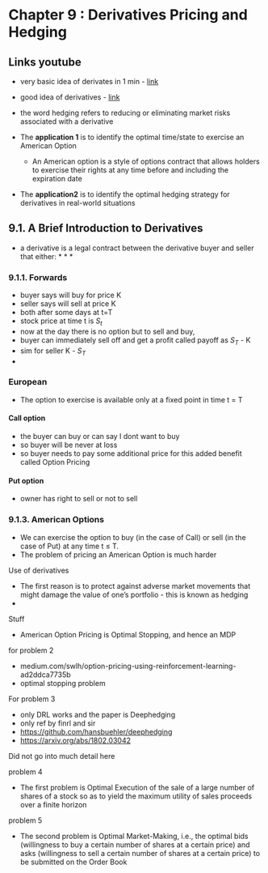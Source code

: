 # Chapter 9 :  Derivatives Pricing and Hedging

## Links youtube
* very basic idea of derivates in 1 min - [link](https://www.youtube.com/watch?v=gCHiLLgO55o)
* good idea of derivatives - [link](https://www.youtube.com/watch?v=LQrBzl0DMBA)


* the word hedging refers to reducing or eliminating market risks associated with a derivative
* The **application 1** is to identify the optimal time/state to exercise an American Option
    * An American option is a style of options contract that allows holders to exercise their rights at any time before and including the expiration date
*  The **application2** is to identify the optimal hedging strategy for derivatives in real-world situations

## 9.1. A Brief Introduction to Derivatives

* a derivative is a legal contract between the derivative buyer and seller that either:
    * 
    * 
    * 




### 9.1.1. Forwards
* buyer says will buy for price K 
* seller says will sell at price K
* both after some days at t=T
* stock price at time t is $S_t$
* now at the day there is no option but to sell and buy, 
* buyer can immediately sell off and get a profit called payoff as $S_T$ - K
* sim for seller K - $S_T$ 
* 


### European
* The option to exercise is available only at a fixed point in time t = T

#### Call option
* the buyer can buy or can say I dont want to buy
* so buyer will be never at loss
* so buyer needs to pay some additional price for this added benefit called Option Pricing

#### Put option
* owner has right to sell or not to sell 

### 9.1.3. American Options
* We can exercise the option to buy (in the case of Call) or sell (in the case of Put) at any time t ≤ T. 
* The problem of pricing an American Option is much harder

Use of derivatives 
*  The first reason is to protect against adverse market movements that might damage the value of one’s portfolio - this is known as hedging
* 

Stuff
* American Option Pricing is Optimal Stopping, and hence an MDP





for problem 2
* medium.com/swlh/option-pricing-using-reinforcement-learning-ad2ddca7735b
* optimal stopping problem

For problem 3
* only DRL works and the paper is Deephedging
* only ref by finrl and sir
* https://github.com/hansbuehler/deephedging
* https://arxiv.org/abs/1802.03042



Did not go into much detail here


problem 4
* The first problem is Optimal Execution of the sale of a large number of shares of a stock so as to yield the maximum utility of sales proceeds over a finite horizon

problem 5
* The second problem is Optimal Market-Making, i.e., the optimal bids
(willingness to buy a certain number of shares at a certain price) and asks (willingness to sell a certain number of shares at a certain price) to be 
submitted on the Order Book

